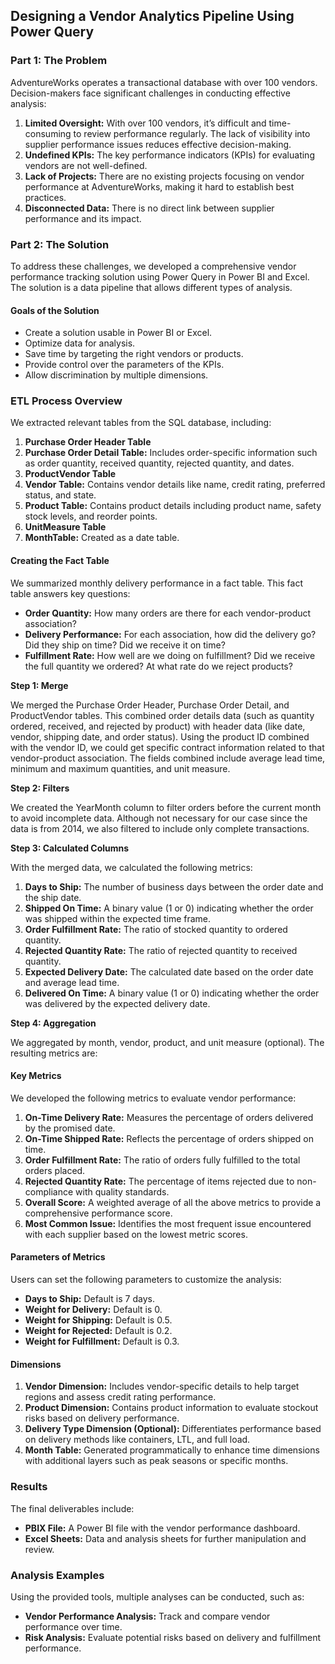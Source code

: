 ## Designing a Vendor Analytics Pipeline Using Power Query

### Part 1: The Problem

AdventureWorks operates a transactional database with over 100 vendors. Decision-makers face significant challenges in conducting effective analysis:

1. **Limited Oversight:** With over 100 vendors, it’s difficult and time-consuming to review performance regularly. The lack of visibility into supplier performance issues reduces effective decision-making.
2. **Undefined KPIs:** The key performance indicators (KPIs) for evaluating vendors are not well-defined.
3. **Lack of Projects:** There are no existing projects focusing on vendor performance at AdventureWorks, making it hard to establish best practices.
4. **Disconnected Data:** There is no direct link between supplier performance and its impact.

### Part 2: The Solution

To address these challenges, we developed a comprehensive vendor performance tracking solution using Power Query in Power BI and Excel. The solution is a data pipeline that allows different types of analysis.

#### Goals of the Solution

- Create a solution usable in Power BI or Excel.
- Optimize data for analysis.
- Save time by targeting the right vendors or products.
- Provide control over the parameters of the KPIs.
- Allow discrimination by multiple dimensions.

### ETL Process Overview

We extracted relevant tables from the SQL database, including:

1. **Purchase Order Header Table**
2. **Purchase Order Detail Table:** Includes order-specific information such as order quantity, received quantity, rejected quantity, and dates.
3. **ProductVendor Table**
4. **Vendor Table:** Contains vendor details like name, credit rating, preferred status, and state.
5. **Product Table:** Contains product details including product name, safety stock levels, and reorder points.
6. **UnitMeasure Table**
7. **MonthTable:** Created as a date table.

#### Creating the Fact Table

We summarized monthly delivery performance in a fact table. This fact table answers key questions:

- **Order Quantity:** How many orders are there for each vendor-product association?
- **Delivery Performance:** For each association, how did the delivery go? Did they ship on time? Did we receive it on time?
- **Fulfillment Rate:** How well are we doing on fulfillment? Did we receive the full quantity we ordered? At what rate do we reject products?

**Step 1: Merge**

We merged the Purchase Order Header, Purchase Order Detail, and ProductVendor tables. This combined order details data (such as quantity ordered, received, and rejected by product) with header data (like date, vendor, shipping date, and order status). Using the product ID combined with the vendor ID, we could get specific contract information related to that vendor-product association. The fields combined include average lead time, minimum and maximum quantities, and unit measure.

**Step 2: Filters**

We created the YearMonth column to filter orders before the current month to avoid incomplete data. Although not necessary for our case since the data is from 2014, we also filtered to include only complete transactions.

**Step 3: Calculated Columns**

With the merged data, we calculated the following metrics:

1. **Days to Ship:** The number of business days between the order date and the ship date.
2. **Shipped On Time:** A binary value (1 or 0) indicating whether the order was shipped within the expected time frame.
3. **Order Fulfillment Rate:** The ratio of stocked quantity to ordered quantity.
4. **Rejected Quantity Rate:** The ratio of rejected quantity to received quantity.
5. **Expected Delivery Date:** The calculated date based on the order date and average lead time.
6. **Delivered On Time:** A binary value (1 or 0) indicating whether the order was delivered by the expected delivery date.

**Step 4: Aggregation**

We aggregated by month, vendor, product, and unit measure (optional). The resulting metrics are:

#### Key Metrics

We developed the following metrics to evaluate vendor performance:

1. **On-Time Delivery Rate:** Measures the percentage of orders delivered by the promised date.
2. **On-Time Shipped Rate:** Reflects the percentage of orders shipped on time.
3. **Order Fulfillment Rate:** The ratio of orders fully fulfilled to the total orders placed.
4. **Rejected Quantity Rate:** The percentage of items rejected due to non-compliance with quality standards.
5. **Overall Score:** A weighted average of all the above metrics to provide a comprehensive performance score.
6. **Most Common Issue:** Identifies the most frequent issue encountered with each supplier based on the lowest metric scores.

#### Parameters of Metrics

Users can set the following parameters to customize the analysis:

- **Days to Ship:** Default is 7 days.
- **Weight for Delivery:** Default is 0.
- **Weight for Shipping:** Default is 0.5.
- **Weight for Rejected:** Default is 0.2.
- **Weight for Fulfillment:** Default is 0.3.

#### Dimensions

1. **Vendor Dimension:** Includes vendor-specific details to help target regions and assess credit rating performance.
2. **Product Dimension:** Contains product information to evaluate stockout risks based on delivery performance.
3. **Delivery Type Dimension (Optional):** Differentiates performance based on delivery methods like containers, LTL, and full load.
4. **Month Table:** Generated programmatically to enhance time dimensions with additional layers such as peak seasons or specific months.

### Results

The final deliverables include:

- **PBIX File:** A Power BI file with the vendor performance dashboard.
- **Excel Sheets:** Data and analysis sheets for further manipulation and review.

### Analysis Examples

Using the provided tools, multiple analyses can be conducted, such as:

- **Vendor Performance Analysis:** Track and compare vendor performance over time.
- **Risk Analysis:** Evaluate potential risks based on delivery and fulfillment performance.

